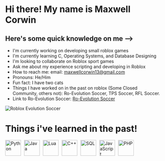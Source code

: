 # Hi there! My name is Maxwell Corwin 
## Here's some quick knowledge on me -->
- I'm currently working on developing small roblox games
- I'm currently learning C, Operating Systems, and Database Designing
- I'm looking to collaborate on Roblox sport games
- Ask me about my experience scripting and developing in Roblox
- How to reach me: email: maxwellcorwin13@gmail.com
- Pronouns: He/Him
- Fun fact: I have two cats
- Things I have worked on in the past on roblox (Some Closed Community, others not):  Ro-Evolution Soccer, TPS Soccer, RFL Soccer.
- Link to Ro-Evolution Soccer: [Ro-Evolution Soccer](https://www.roblox.com/games/82059022/Ro-Evolution-Soccer)

![Roblox Evolution Soccer](https://tr.rbxcdn.com/180DAY-050af0249a107b73228e4856e069ff49/768/432/Image/Webp/noFilter)

# Things i've learned in the past!

<div style="display: flex; flex-wrap: wrap; gap: 10px;">
  <img src="https://upload.wikimedia.org/wikipedia/commons/c/c3/Python-logo-notext.svg" alt="Python" height="50">
  <img src="https://upload.wikimedia.org/wikipedia/en/3/30/Java_programming_language_logo.svg" alt="Java" height="50">
  <img src="https://upload.wikimedia.org/wikipedia/commons/c/cf/Lua-Logo.svg" alt="Lua" height="50">
  <img src="https://upload.wikimedia.org/wikipedia/commons/1/18/ISO_C%2B%2B_Logo.svg" alt="C++" height="50">
  <img src="https://upload.wikimedia.org/wikipedia/commons/8/87/Sql_data_base_with_logo.png" alt="SQL" height="50">
  <img src="https://logos-world.net/wp-content/uploads/2023/02/JavaScript-Emblem.png" alt="JavaScript" height="50">
  <img src="https://upload.wikimedia.org/wikipedia/commons/2/27/PHP-logo.svg" alt="PHP" height="50">
</div>
